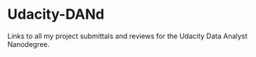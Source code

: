 # Udacity-DANd
Links to all my project submittals and reviews for the Udacity Data Analyst Nanodegree.
